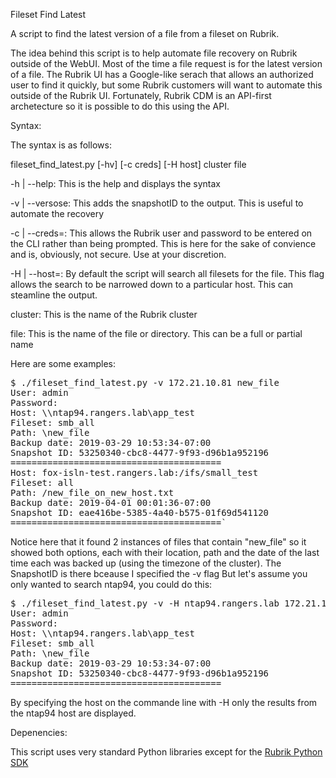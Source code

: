 Fileset Find Latest
<p>
A script to find the latest version of a file from a fileset on Rubrik.
<p>
The idea behind this script is to help automate file recovery on Rubrik outside of the WebUI.  Most of the time a file
request is for the latest version of a file.  The Rubrik UI has a Google-like serach that allows an authorized user to 
find it quickly, but some Rubrik customers will want to automate this outside of the Rubrik UI.  Fortunately, Rubrik CDM
is an API-first archetecture so it is possible to do this using the API.
<p>
Syntax:
<p>
The syntax is as follows:
<p>
fileset_find_latest.py [-hv] [-c creds] [-H host] cluster file
<p>
-h | --help: This is the help and displays the syntax<p>
-v | --versose: This adds the snapshotID to the output.  This is useful to automate the recovery<p>
-c | --creds=<user:password>: This allows the Rubrik user and password to be entered on the CLI rather than being
prompted.  This is here for the sake of convience and is, obviously, not secure.  Use at your discretion. <p>
-H | --host=<hostname>: By default the script will search all filesets for the file.  This flag allows the search to be 
narrowed down to a particular host.  This can steamline the output.<p>
cluster:  This is the name of the Rubrik cluster<p>
file:  This is the name of the file or directory.  This can be a full or partial name
<p>
Here are some examples:<p>
<pre>$ ./fileset_find_latest.py -v 172.21.10.81 new_file
User: admin
Password: 
Host: \\ntap94.rangers.lab\app_test
Fileset: smb_all
Path: \new_file
Backup date: 2019-03-29 10:53:34-07:00
Snapshot ID: 53250340-cbc8-4477-9f93-d96b1a952196
========================================
Host: fox-isln-test.rangers.lab:/ifs/small_test
Fileset: all
Path: /new_file_on_new_host.txt
Backup date: 2019-04-01 00:01:36-07:00
Snapshot ID: eae416be-5385-4a40-b575-01f69d541120
========================================`</pre>
Notice here that it found 2 instances of files that contain "new_file" so it showed both options, each with their
location, path and the date of the last time each was backed up (using the timezone of the cluster).  The SnapshotID is 
there bceause I specified the -v flag But let's assume 
you only wanted to search ntap94, you could do this:
<p>
<pre>$ ./fileset_find_latest.py -v -H ntap94.rangers.lab 172.21.10.81 new_file
User: admin
Password: 
Host: \\ntap94.rangers.lab\app_test
Fileset: smb_all
Path: \new_file
Backup date: 2019-03-29 10:53:34-07:00
Snapshot ID: 53250340-cbc8-4477-9f93-d96b1a952196
========================================</pre>
By specifying the host on the commande line with -H only the results from the ntap94 host are displayed.
<p>
Depenencies:<p>
This script uses very standard Python libraries except for the <a href="
https://github.com/rubrikinc/rubrik-sdk-for-python">Rubrik Python SDK</a>
